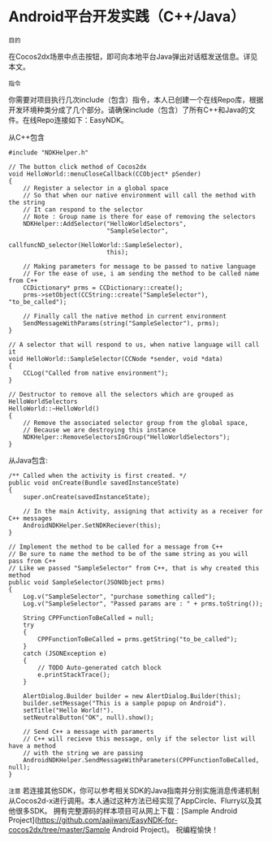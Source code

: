 Android平台开发实践（C++/Java）===
`目的`在Cocos2dx场景中点击按钮，即可向本地平台Java弹出对话框发送信息。详见本文。`指令`你需要对项目执行几次include（包含）指令，本人已创建一个在线Repo库，根据开发环境种类分成了几个部分。请确保include（包含）了所有C++和Java的文件。在线Repo连接如下：EasyNDK。从C++包含```#include "NDKHelper.h" // The button click method of Cocos2dxvoid HelloWorld::menuCloseCallback(CCObject* pSender){    // Register a selector in a global space    // So that when our native environment will call the method with the string    // It can respond to the selector    // Note : Group name is there for ease of removing the selectors    NDKHelper::AddSelector("HelloWorldSelectors",                           "SampleSelector",                           callfuncND_selector(HelloWorld::SampleSelector),                           this);    // Making parameters for message to be passed to native language    // For the ease of use, i am sending the method to be called name from C++    CCDictionary* prms = CCDictionary::create();    prms->setObject(CCString::create("SampleSelector"), "to_be_called");    // Finally call the native method in current environment    SendMessageWithParams(string("SampleSelector"), prms);}// A selector that will respond to us, when native language will call itvoid HelloWorld::SampleSelector(CCNode *sender, void *data){    CCLog("Called from native environment");}// Destructor to remove all the selectors which are grouped as HelloWorldSelectorsHelloWorld::~HelloWorld(){    // Remove the associated selector group from the global space,    // Because we are destroying this instance    NDKHelper::RemoveSelectorsInGroup("HelloWorldSelectors");}```
从Java包含:
```/** Called when the activity is first created. */public void onCreate(Bundle savedInstanceState){    super.onCreate(savedInstanceState);    // In the main Activity, assigning that activity as a receiver for C++ messages    AndroidNDKHelper.SetNDKReciever(this);}// Implement the method to be called for a message from C++// Be sure to name the method to be of the same string as you will pass from C++// Like we passed "SampleSelector" from C++, that is why created this methodpublic void SampleSelector(JSONObject prms){    Log.v("SampleSelector", "purchase something called");    Log.v("SampleSelector", "Passed params are : " + prms.toString());    String CPPFunctionToBeCalled = null;    try    {        CPPFunctionToBeCalled = prms.getString("to_be_called");    }    catch (JSONException e)    {        // TODO Auto-generated catch block        e.printStackTrace();    }    AlertDialog.Builder builder = new AlertDialog.Builder(this);    builder.setMessage("This is a sample popup on Android").    setTitle("Hello World!").    setNeutralButton("OK", null).show();    // Send C++ a message with paramerts    // C++ will recieve this message, only if the selector list will have a method    // with the string we are passing    AndroidNDKHelper.SendMessageWithParameters(CPPFunctionToBeCalled, null);}```
`注意`若连接其他SDK，你可以参考相关SDK的Java指南并分别实施消息传递机制从Cocos2d-x进行调用。本人通过这种方法已经实现了AppCircle、Flurry以及其他很多SDK。拥有完整源码的样本项目可从网上下载：[Sample Android Project](https://github.com/aajiwani/EasyNDK-for-cocos2dx/tree/master/Sample Android Project)。祝编程愉快！